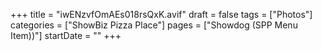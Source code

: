 +++
title = "iwENzvfOmAEs018rsQxK.avif"
draft = false
tags = ["Photos"]
categories = ["ShowBiz Pizza Place"]
pages = ["Showdog (SPP Menu Item))"]
startDate = ""
+++

